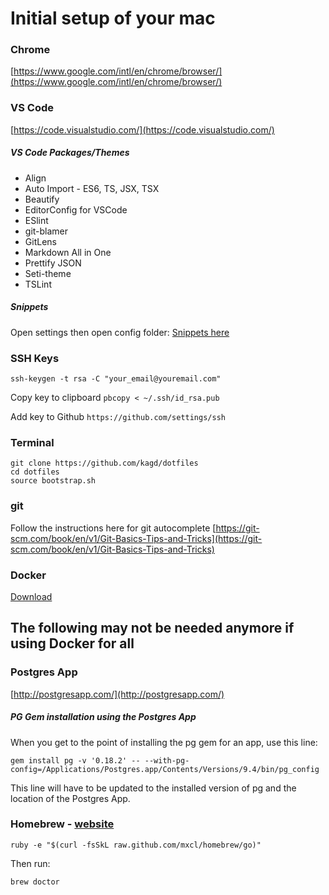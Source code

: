 # Initial setup of your mac

### Chrome

[https://www.google.com/intl/en/chrome/browser/](https://www.google.com/intl/en/chrome/browser/)

### VS Code

[https://code.visualstudio.com/](https://code.visualstudio.com/)

##### VS Code Packages/Themes
- Align
- Auto Import - ES6, TS, JSX, TSX
- Beautify
- EditorConfig for VSCode
- ESlint
- git-blamer
- GitLens
- Markdown All in One
- Prettify JSON
- Seti-theme
- TSLint

##### Snippets
Open settings then open config folder: [Snippets here](https://github.com/kagd/dotfiles/blob/master/init/snippets.cson)

### SSH Keys

`ssh-keygen -t rsa -C "your_email@youremail.com"`

Copy key to clipboard
`pbcopy < ~/.ssh/id_rsa.pub`

Add key to Github
`https://github.com/settings/ssh`

### Terminal

```
git clone https://github.com/kagd/dotfiles
cd dotfiles
source bootstrap.sh
```

### git
Follow the instructions here for git autocomplete
[https://git-scm.com/book/en/v1/Git-Basics-Tips-and-Tricks](https://git-scm.com/book/en/v1/Git-Basics-Tips-and-Tricks)

### Docker

[Download](https://store.docker.com/editions/community/docker-ce-desktop-mac)

## The following may not be needed anymore if using Docker for all

### Postgres App

[http://postgresapp.com/](http://postgresapp.com/)

##### PG Gem installation using the Postgres App
When you get to the point of installing the pg gem for an app, use this line:

`gem install pg -v '0.18.2' -- --with-pg-config=/Applications/Postgres.app/Contents/Versions/9.4/bin/pg_config`

This line will have to be updated to the installed version of pg and the location of the Postgres App.

### Homebrew - [website](http://mxcl.github.com/homebrew/)

`ruby -e "$(curl -fsSkL raw.github.com/mxcl/homebrew/go)"`

Then run:

`brew doctor`

